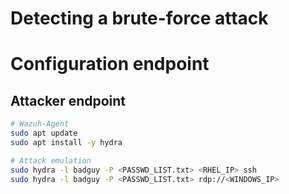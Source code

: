 # Detecting a brute-force attack

# Configuration endpoint
## Attacker endpoint
```sh
# Wazuh-Agent
sudo apt update
sudo apt install -y hydra

# Attack emulation
sudo hydra -l badguy -P <PASSWD_LIST.txt> <RHEL_IP> ssh
sudo hydra -l badguy -P <PASSWD_LIST.txt> rdp://<WINDOWS_IP>
```
